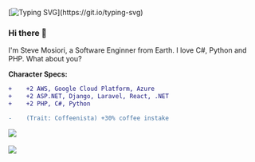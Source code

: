 [![Typing SVG](https://readme-typing-svg.herokuapp.com?size=30&duration=2000&color=F7F7F7&background=151515&multiline=true&width=600&height=400&lines=%24+whoami;I'm+Steve+Mosiori;%24;%24+which+steve;A+software+developer+from+Earth;%24;%24;%24+Ookay%2C+Nice+to+know+you....)](https://git.io/typing-svg)

### Hi there 👋

I'm Steve Mosiori, a Software Enginner from Earth. I love C#, Python and PHP. What about you?

**Character Specs:**
```diff
+    +2 AWS, Google Cloud Platform, Azure
+    +2 ASP.NET, Django, Laravel, React, .NET
+    +2 PHP, C#, Python

-    (Trait: Coffeenista) +30% coffee instake
```


<a href="https://github.com/stevemosiori">
  <img align="center" src="https://github-readme-stats.vercel.app/api?username=stevemosiori&count_private=true&show_icons=true&include_all_commits=true" />
</a>
<br />
<br />
<a href="https://github.com/stevemosiori">
  <img align="center" src="https://github-readme-stats.vercel.app/api/top-langs/?username=stevemosiori&layout=compact" />
</a>
